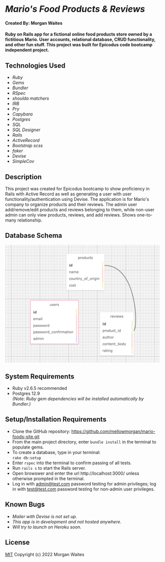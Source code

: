 # _Mario's Food Products & Reviews_

#### Created By: Morgan Waites

#### Ruby on Rails app for a fictional online food products store owned by a fictitious Mario. User accounts, relational database, CRUD functionality, and other fun stuff. This project was built for Epicodus code bootcamp independent project.

## Technologies Used

* _Ruby_
* _Gems_
* _Bundler_
* _RSpec_
* _shoulda matchers_
* _IRB_
* _Pry_
* _Capybara_
* _Postgres_
* _SQL_
* _SQL Designer_
* _Rails_
* _ActiveRecord_
* _Bootstrap scss_
* _faker_
* _Devise_
* _SimpleCov_


## Description

This project was created for Epicodus bootcamp to show proficiency in Rails with Active Record as well as generating a user with user functionality/authentication using Devise. The application is for Mario's company to organize products and their reviews. The admin user add/remove/edit products and reviews belonging to them, while non-user admin can only view products, reviews, and add reviews. Shows one-to-many relationship.

## Database Schema

![image_of_database_schema](./public/new_schema.png)

## System Requirements

* Ruby v2.6.5 recommended
* Postgres 12.9  
_(Note: Ruby gem dependencies will be installed automatically by Bundler.)_

## Setup/Installation Requirements

* Clone the GitHub repository: https://github.com/mellowmorgan/mario-foods-site.git
* From the main project directory, enter `bundle install` in the terminal to populate gems.
* To create a database, type in your terminal:  
      `rake db:setup`
* Enter `rspec` into the terminal to confirm passing of all tests.
* Run `rails s` to start the Rails server.
* Open browswer and enter the url http://localhost:3000/ unless otherwise prompted in the terminal.
* Log in with admin@test.com password testing for admin privileges; log in with test@test.com password testing for non-admin user privileges.

## Known Bugs

* _Mailer with Devise is not set up._
* _This app is in development and not hosted anywhere._
* _Will try to launch on Heroku soon._

## License

[MIT](https://opensource.org/licenses/MIT) Copyright (c) 2022 Morgan Waites